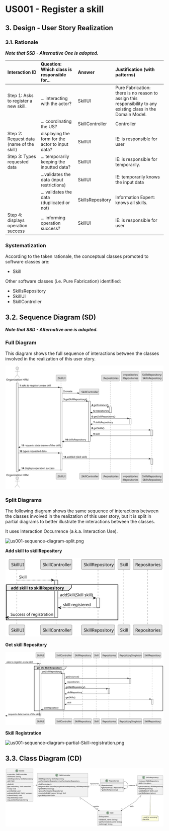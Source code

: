 # US001 - Register a skill 

## 3. Design - User Story Realization 

### 3.1. Rationale

_**Note that SSD - Alternative One is adopted.**_

| Interaction ID                                   | Question: Which class is responsible for...       | Answer           | Justification (with patterns)                                                                                 |
|:-------------------------------------------------|:--------------------------------------------------|:-----------------|:--------------------------------------------------------------------------------------------------------------|
| Step 1: Asks to register a new skill.   		       | 	... interacting with the actor?                  | SkillUI          | Pure Fabrication: there is no reason to assign this responsibility to any existing class in the Domain Model. |
| 			  		                                          | 	... coordinating the US?                         | SkillController  | Controller                                                                                                    |
| Step 2: Request data (name of the skill) 			  		 | 	displaying the form for the actor to input data? | SkillUI          | IE: is responsible for user                                                                                   |
| Step 3: Types requested data 			  		             | ... temporarily keeping the inputted data?        | SkillUI          | IE: is responsible for temporarily.                                                                           |
| 			  		                                          | ...validates the data (input restrictions)        | SkillUI          | IE: temporarily knows the input data                                                                          |
| 			  		                                          | ... validates the data (duplicated or not)        | SkillsRepository | Information Expert: knows all skills.                                                                         |
| Step 4: displays operation success   		          | ... informing operation success? 			              | SkillUI          | IE: is responsible for user                                                                                   | 

### Systematization ##

According to the taken rationale, the conceptual classes promoted to software classes are: 

* Skill

Other software classes (i.e. Pure Fabrication) identified:

* SkillsRepository
* SkillUI  
* SkillController


## 3.2. Sequence Diagram (SD)

_**Note that SSD - Alternative one is adopted.**_

### Full Diagram

This diagram shows the full sequence of interactions between the classes involved in the realization of this user story.

![us001-sequence-diagram-full.svg](svg%2Fus001-sequence-diagram-full.svg)

### Split Diagrams

The following diagram shows the same sequence of interactions between the classes involved in the realization of this user story, but it is split in partial diagrams to better illustrate the interactions between the classes.

It uses Interaction Occurrence (a.k.a. Interaction Use).

![us001-sequence-diagram-split.png](svg%2Fus001-sequence-diagram-split.png)

**Add skill to skillRepository**

![us001-sequence-diagram-partial-add-skill-to-skillRepository.svg](svg%2Fus001-sequence-diagram-partial-add-skill-to-skillRepository.svg)

**Get skill Repository**

![us001-sequence-diagram-partial-get-skill-repository.svg](svg%2Fus001-sequence-diagram-partial-get-skill-repository.svg)

**Skill Registration**

![us001-sequence-diagram-partial-Skill-registration.png](svg%2Fus001-sequence-diagram-partial-Skill-registration.png)

## 3.3. Class Diagram (CD)

![us01-class-diagram.svg](svg%2Fus01-class-diagram.svg)